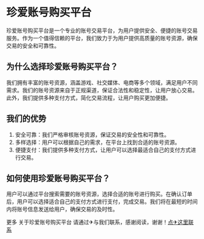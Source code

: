# 珍爱账号购买平台

珍爱账号购买平台是一个专业的账号交易平台，为用户提供安全、便捷的账号交易服务。作为一个值得信赖的平台，我们致力于为用户提供高质量的账号资源，确保交易的安全和可靠性。

## 为什么选择珍爱账号购买平台？

我们拥有丰富的账号资源，涵盖游戏、社交媒体、电商等多个领域，满足用户不同需求。我们的账号资源来自于正规渠道，保证合法性和稳定性，让用户放心交易。此外，我们提供多种支付方式，简化交易流程，让用户购买更加便捷。

## 我们的优势

1. 安全可靠：我们严格审核账号资源，保证交易的安全性和可靠性。
2. 多样选择：用户可以根据自己的需求，在平台上找到合适的账号资源。
3. 便捷支付：我们提供多种支付方式，让用户可以选择最适合自己的支付方式进行交易。

## 如何使用珍爱账号购买平台？

用户可以通过平台搜索需要的账号资源，选择合适的账号进行购买。在确认订单后，用户可以选择适合自己的支付方式进行支付，完成交易。我们将在最短的时间内将账号信息发送给用户，确保交易的及时性。

更多 关于珍爱账号购买平台 请通过✈与我们联系，感谢阅读，谢谢！[点✈这里联系](https://ads.k02.cc)